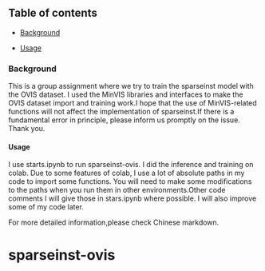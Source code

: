 ## Table of contents

* [Background](#background)

* [Usage](#Usage)

### Background

This is a group assignment where we try to train the sparseinst model with the OVIS dataset. I used the MinVIS libraries and interfaces to make the OVIS dataset import and training work.I hope that the use of MinVIS-related functions will not affect the implementation of sparseinst.If there is a fundamental error in principle, please inform us promptly on the issue. Thank you.

#### Usage

I use starts.ipynb to run sparseinst-ovis. I did the inference and training on colab. Due to some features of colab, I use a lot of absolute paths in my code to import some functions. You will need to make some modifications to the paths when you run them in other environments.Other code comments I will give those in stars.ipynb where possible. I will also improve some of my code later.



For more detailed information,please check Chinese markdown.
# sparseinst-ovis
